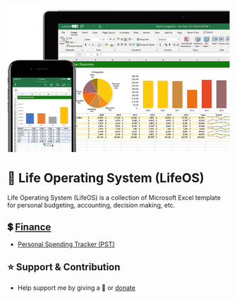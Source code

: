 <p align="center"><img src="screenshot.jpg"></p>

# 🧩 Life Operating System (LifeOS)

Life Operating System (LifeOS) is a collection of Microsoft Excel template for personal budgeting, accounting, decision making, etc.

## 💲 [Finance](templates/finance)
- [Personal Spending Tracker (PST)](https://github.com/agung2001/life-operating-system/raw/608661a627199edc1aceca2779aa90d3a7a66a1c/templates/finance/Personal%20Spending%20Tracker%20(PST).xlsx)

## ⭐️ Support & Contribution
- Help support me by giving a 🌟 or [donate][website]

[website]: https://agung2001.github.io